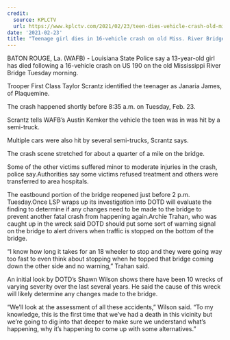 ```yaml
---
credit:
  source: KPLCTV
  url: https://www.kplctv.com/2021/02/23/teen-dies-vehicle-crash-old-miss-river-bridge-police-say/
date: '2021-02-23'
title: "Teenage girl dies in 16-vehicle crash on old Miss. River Bridge, police say"
---
```

BATON ROUGE, La. (WAFB) - Louisiana State Police say a 13-year-old girl has died following a 16-vehicle crash on US 190 on the old Mississippi River Bridge Tuesday morning.

Trooper First Class Taylor Scrantz identified the teenager as Janaria James, of Plaquemine.

The crash happened shortly before 8:35 a.m. on Tuesday, Feb. 23.

Scrantz tells WAFB’s Austin Kemker the vehicle the teen was in was hit by a semi-truck.

Multiple cars were also hit by several semi-trucks, Scrantz says.

The crash scene stretched for about a quarter of a mile on the bridge.

Some of the other victims suffered minor to moderate injuries in the crash, police say.Authorities say some victims refused treatment and others were transferred to area hospitals.

The eastbound portion of the bridge reopened just before 2 p.m. Tuesday.Once LSP wraps up its investigation into DOTD will evaluate the finding to determine if any changes need to be made to the bridge to prevent another fatal crash from happening again.Archie Trahan, who was caught up in the wreck said DOTD should put some sort of warning signal on the bridge to alert drivers when traffic is stopped on the bottom of the bridge.

“I know how long it takes for an 18 wheeler to stop and they were going way too fast to even think about stopping when he topped that bridge coming down the other side and no warning,” Trahan said.

An initial look by DOTD’s Shawn Wilson shows there have been 10 wrecks of varying severity over the last several years. He said the cause of this wreck will likely determine any changes made to the bridge.

“We’ll look at the assessment of all these accidents,” Wilson said. “To my knowledge, this is the first time that we’ve had a death in this vicinity but we’re going to dig into that deeper to make sure we understand what’s happening, why it’s happening to come up with some alternatives.”
